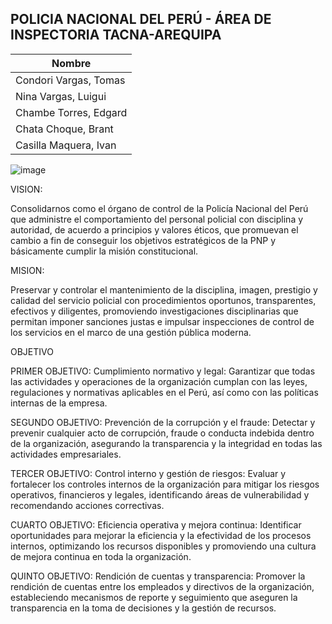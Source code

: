 ## POLICIA NACIONAL DEL PERÚ - ÁREA DE INSPECTORIA TACNA-AREQUIPA

| Nombre                |
|-----------------------|
| Condori Vargas, Tomas |
| Nina Vargas, Luigui   |
| Chambe Torres, Edgard |
| Chata Choque, Brant   |
| Casilla Maquera, Ivan |

![image](https://github.com/UPT-FAING-EPIS/proyecto-si885-2024-i-u1-chata_chambe_nina_condori_casilla/assets/90207441/496b28fd-7f96-4760-8e43-754bc62c0ba9)

VISION:

Consolidarnos como el órgano de control de la Policía Nacional del Perú que administre el comportamiento del personal policial con disciplina y autoridad, de acuerdo a principios y valores éticos, que promuevan el cambio a fin de conseguir los objetivos estratégicos de la PNP y básicamente cumplir la misión constitucional.


MISION:

Preservar y controlar el mantenimiento de la disciplina, imagen, prestigio y calidad del servicio policial con procedimientos oportunos, transparentes, efectivos y diligentes, promoviendo investigaciones disciplinarias que permitan imponer sanciones justas e impulsar inspecciones de control de los servicios en el marco de una gestión pública moderna.


OBJETIVO

PRIMER OBJETIVO: Cumplimiento normativo y legal: Garantizar que todas las actividades y operaciones de la organización cumplan con las leyes, regulaciones y normativas aplicables en el Perú, así como con las políticas internas de la empresa.

SEGUNDO OBJETIVO: Prevención de la corrupción y el fraude: Detectar y prevenir cualquier acto de corrupción, fraude o conducta indebida dentro de la organización, asegurando la transparencia y la integridad en todas las actividades empresariales.

TERCER OBJETIVO: Control interno y gestión de riesgos: Evaluar y fortalecer los controles internos de la organización para mitigar los riesgos operativos, financieros y legales, identificando áreas de vulnerabilidad y recomendando acciones correctivas.

CUARTO OBJETIVO: Eficiencia operativa y mejora continua: Identificar oportunidades para mejorar la eficiencia y la efectividad de los procesos internos, optimizando los recursos disponibles y promoviendo una cultura de mejora continua en toda la organización.

QUINTO OBJETIVO: Rendición de cuentas y transparencia: Promover la rendición de cuentas entre los empleados y directivos de la organización, estableciendo mecanismos de reporte y seguimiento que aseguren la transparencia en la toma de decisiones y la gestión de recursos.

